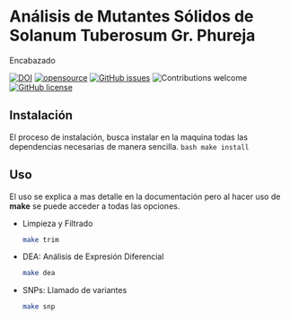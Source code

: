 # Análisis de Mutantes Sólidos de Solanum Tuberosum Gr. Phureja

Encabazado

[![DOI](https://zenodo.org/badge/525475132.svg)](https://zenodo.org/badge/latestdoi/525475132)
[![opensource](https://badges.frapsoft.com/os/v1/open-source.png?v=103)](#)
[![GitHub issues](https://img.shields.io/github/issues/quinterol/BIOMOLC-PhurejaMutante)](https://github.com/quinterol/BIOMOLC-PhurejaMutante/issues)
![Contributions welcome](https://img.shields.io/badge/contributions-welcome-blue.svg)
[![GitHub license](https://img.shields.io/github/license/quinterol/BIOMOLC-PhurejaMutante)](https://github.com/quinterol/BIOMOLC-PhurejaMutante/blob/main/LICENSE)

## Instalación
El proceso de instalación, busca instalar en la maquina todas las dependencias necesarias de manera sencilla. 
    ```bash
    make install
    ```
## Uso
El uso se explica a mas detalle en la documentación pero al hacer uso de **make** se puede acceder a todas las opciones.

- Limpieza y Filtrado
    ```bash
    make trim
    ```
- DEA: Análisis de Expresión Diferencial
    ```bash
    make dea
    ```
- SNPs: Llamado de variantes
    ```bash
    make snp
    ```